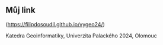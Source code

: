 

## Můj link
(https://filipdosoudil.github.io/vygeo24/)

Katedra Geoinformatiky, Univerzita Palackého 2024, Olomouc
